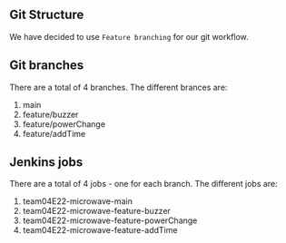 ## Git Structure

We have decided to use `Feature branching` for our git workflow.

## Git branches

There are a total of 4 branches. The different brances are:

1. main
2. feature/buzzer
3. feature/powerChange
4. feature/addTime


## Jenkins jobs

There are a total of 4 jobs - one for each branch. The different jobs are:

1. team04E22-microwave-main
2. team04E22-microwave-feature-buzzer
3. team04E22-microwave-feature-powerChange
4. team04E22-microwave-feature-addTime

